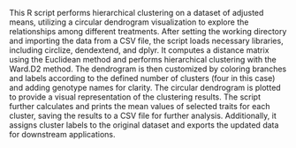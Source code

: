 This R script performs hierarchical clustering on a dataset of adjusted means, utilizing a circular dendrogram visualization to explore the relationships among different treatments. After setting the working directory and importing the data from a CSV file, the script loads necessary libraries, including circlize, dendextend, and dplyr. It computes a distance matrix using the Euclidean method and performs hierarchical clustering with the Ward.D2 method. The dendrogram is then customized by coloring branches and labels according to the defined number of clusters (four in this case) and adding genotype names for clarity. The circular dendrogram is plotted to provide a visual representation of the clustering results. The script further calculates and prints the mean values of selected traits for each cluster, saving the results to a CSV file for further analysis. Additionally, it assigns cluster labels to the original dataset and exports the updated data for downstream applications.
